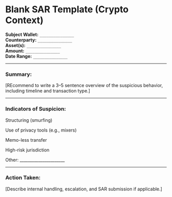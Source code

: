 # Blank SAR Template (Crypto Context)

**Subject Wallet:** `_______________`  
**Counterparty:** `_______________`  
**Asset(s):** `_______________`  
**Amount:** `_______________`  
**Date Range:** `_______________`

---

###  Summary:

[REcommend to write a 3–5 sentence overview of the suspicious behavior, including timeline and transaction type.]

---

### Indicators of Suspicion:

  Structuring (smurfing)

  Use of privacy tools (e.g., mixers)

  Memo-less transfer

  High-risk jurisdiction

  Other: ______________________

---

###  Action Taken:

[Describe internal handling, escalation, and SAR submission if applicable.]
